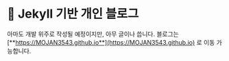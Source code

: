 # 🧪 Jekyll 기반 개인 블로그 
아마도 개발 위주로 작성될 예정이지만, 아무 글이나 씁니다.
블로그는 [**https://MOJAN3543.github.io**](https://MOJAN3543.github.io) 로 이동 가능합니다.
